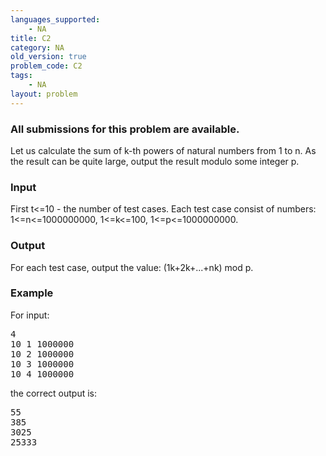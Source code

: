 ```yaml
---
languages_supported:
    - NA
title: C2
category: NA
old_version: true
problem_code: C2
tags:
    - NA
layout: problem
---
```

###  All submissions for this problem are available. 

Let us calculate the sum of k-th powers of natural numbers from 1 to n. As the result can be quite large, output the result modulo some integer p.

### Input

First t&lt;=10 - the number of test cases. Each test case consist of numbers: 1&lt;=n&lt;=1000000000, 1&lt;=k&lt;=100, 1&lt;=p&lt;=1000000000.

### Output

For each test case, output the value: (1k+2k+...+nk) mod p.

### Example

For input:

<pre>4
10 1 1000000
10 2 1000000
10 3 1000000
10 4 1000000
</pre>
the correct output is:

<pre>55
385
3025
25333
</pre>